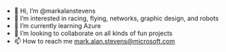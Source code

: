 - 👋 Hi, I’m @markalanstevens
- 👀 I’m interested in racing, flying, networks, graphic design, and robots
- 🌱 I’m currently learning Azure
- 💞️ I’m looking to collaborate on all kinds of fun projects
- 📫 How to reach me mark.alan.stevens@microsoft.com

<!---
markalanstevens/markalanstevens is a ✨ special ✨ repository because its `README.md` (this file) appears on your GitHub profile.
You can click the Preview link to take a look at your changes.
--->
